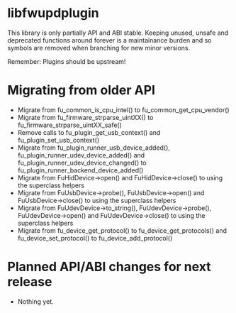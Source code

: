 libfwupdplugin
==============

This library is only partially API and ABI stable. Keeping unused, unsafe and
deprecated functions around forever is a maintainance burden and so symbols are
removed when branching for new minor versions.

Remember: Plugins should be upstream!

Migrating from older API
========================

 * Migrate from fu_common_is_cpu_intel() to fu_common_get_cpu_vendor()
 * Migrate from fu_firmware_strparse_uintXX() to fu_firmware_strparse_uintXX_safe()
 * Remove calls to fu_plugin_get_usb_context() and fu_plugin_set_usb_context()
 * Migrate from fu_plugin_runner_usb_device_added(), fu_plugin_runner_udev_device_added()
   and fu_plugin_runner_udev_device_changed() to fu_plugin_runner_backend_device_added()
 * Migrate from FuHidDevice->open() and FuHidDevice->close() to using the superclass helpers
 * Migrate from FuUsbDevice->probe(), FuUsbDevice->open() and FuUsbDevice->close()
   to using the superclass helpers
 * Migrate from FuUdevDevice->to_string(), FuUdevDevice->probe(), FuUdevDevice->open()
   and FuUdevDevice->close() to using the superclass helpers
 * Migrate from fu_device_get_protocol() to fu_device_get_protocols() and
   fu_device_set_protocol() to fu_device_add_protocol()

Planned API/ABI changes for next release
========================================

 * Nothing yet.
